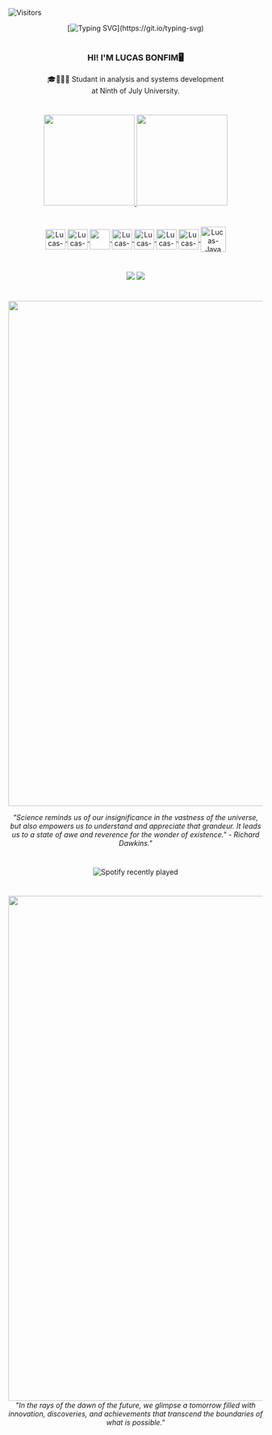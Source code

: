 ![Visitors](https://api.visitorbadge.io/api/visitors?path=https%3A%2F%2Fgithub.com%2FBonfimLucas&label=visitors&labelColor=%23363636&countColor=%231e90ff&style=plastic)

<div align='center'>
 
[![Typing SVG](https://readme-typing-svg.herokuapp.com?font=Fira+Code&pause=1000&color=186DF7&random=false&width=435&lines=Bem-vindo(a)+ao+meu+perfil+no+Github.;Welcome+to+my+Github+profile.)](https://git.io/typing-svg)

#
<div align = "center">
<H3> HI! I'M LUCAS BONFIM🖥</H3>
🎓👨🏽‍🎓 Studant in analysis and systems development<br> at Ninth of July University.<br>
</div>

#

<div align="center">
  <a href="https://github.com/BonfimLucas">
  <img height="180em" src="https://github-readme-stats.vercel.app/api?username=BonfimLucas&show_icons=true&theme=holi"/>
  <img height="180em" src="https://github-readme-stats.vercel.app/api/top-langs/?username=BonfimLucas&layout=compact&langs_count=7&theme=holi"/>
</div>
  
 #
    
  <div align="center">
  <img align="center" alt="Lucas-HTML" height="40" width="40" src="https://cdn.jsdelivr.net/gh/devicons/devicon/icons/html5/html5-original.svg"/>
  <img align="center" alt="Lucas-CSS" height="40" width="40" src="https://cdn.jsdelivr.net/gh/devicons/devicon/icons/css3/css3-original.svg"/>
  <img align="center" alta="Lucas-tailwind" height="40" width="40" src="https://cdn.jsdelivr.net/gh/devicons/devicon/icons/tailwindcss/tailwindcss-plain.svg" />
  <img align="center" alt="Lucas-JAVASCRIPT" height="40" width="40" src="https://cdn.jsdelivr.net/gh/devicons/devicon/icons/javascript/javascript-original.svg"/>
  <img align="center" alt="Lucas-PYTHON" height="40" width="40" src="https://cdn.jsdelivr.net/gh/devicons/devicon/icons/python/python-original.svg"/>
  <img align="center" alt="Lucas-ICON" height="40" width="40" src="https://cdn.jsdelivr.net/gh/devicons/devicon/icons/mysql/mysql-original.svg"/>
  <img align="center" alt="Lucas-Figma" height="40" width="40" src="https://cdn.jsdelivr.net/gh/devicons/devicon/icons/figma/figma-original.svg" />
  <img align="center" alt="Lucas-Java" height="50" width="50" src="https://cdn.jsdelivr.net/gh/devicons/devicon/icons/java/java-original-wordmark.svg" />
  
  
   
    
  
    
  </div>
  
  #
    
  <div align="center">
   
   <a href="https://www.linkedin.com/in/lucas-bonfim-8a29b922b/" target="_blank"><img src="https://img.shields.io/badge/LinkedIn-0077B5?style=for-the-badge&logo=linkedin&logoColor=white" target="_blank"></a>
   <a href="https://open.spotify.com/user/0629dlkwu27l6v9mv9ht9ccom" target="_blank"><img src="https://img.shields.io/badge/Spotify-1ED760?&style=for-the-badge&logo=spotify&logoColor=white" target="_blank"></a>
  </div>

#

<div align = 'center'>

<img src="https://i.pinimg.com/originals/60/b4/8f/60b48f38dbbfc280db52f066ebc15160.gif" width="1000">


 <i>"Science reminds us of our insignificance in the vastness of the universe, but also empowers us to understand and appreciate that grandeur. It leads us to a state of awe and reverence for the wonder of existence." - Richard Dawkins."</i>
</div>

#

<div align="center">

![Spotify recently played](https://spotify-recently-played-readme.vercel.app/api?user=0629dlkwu27l6v9mv9ht9ccom&count=1)

</div>  
 
 #
 
 <div align = 'center'>
  
 <img src="https://i.pinimg.com/originals/34/d7/a3/34d7a3bbe7ab056f213e66c7182dd57e.gif" width = "1000">
 <i>
"In the rays of the dawn of the future, we glimpse a tomorrow filled with innovation, discoveries, and achievements that transcend the boundaries of what is possible."</i>
 
 </div>
